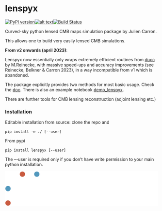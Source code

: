 

# lenspyx

[![PyPI version](https://badge.fury.io/py/lenspyx.svg)](https://badge.fury.io/py/lenspyx)[![alt text](https://readthedocs.org/projects/lenspyx/badge/?version=latest)](https://lenspyx.readthedocs.io/en/latest)[![Build Status](https://travis-ci.com/carronj/lenspyx.svg?branch=master)](https://travis-ci.com/carronj/lenspyx)

Curved-sky python lensed CMB maps simulation package by Julien Carron.

This allows one to build very easily lensed CMB simulations. 

**From v2 onwards (april 2023)**: 

Lenspyx now essentially only wraps extremely efficient routines from [ducc](https://gitlab.mpcdf.mpg.de/mtr/ducc) by M.Reinecke,
with massive speed-ups and accuracy improvements (see Reinecke, Belkner & Carron 2023), in a way incompatible from v1 which is abandoned.

The package explicitly provides two methods for most basic usage. Check the [doc](https://lenspyx.readthedocs.io/en/latest). 
There is also an example notebook [demo_lenspyx](examples/demo_lenspyx.ipynb).

There are further tools for CMB lensing reconstruction (adjoint lensing etc.)

### Installation

Editable installation from source: clone the repo and
    
    pip install -e ./ [--user]

From pypi

    pip install lenspyx [--user]

The –-user is required only if you don’t have write permission to your main python installation.

![SNSF logo](./docs/SNF_logo_standard_web_color_neg_e.svg)